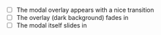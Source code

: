 - [ ] The modal overlay appears with a nice transition
- [ ] The overlay (dark background) fades in
- [ ] The modal itself slides in
